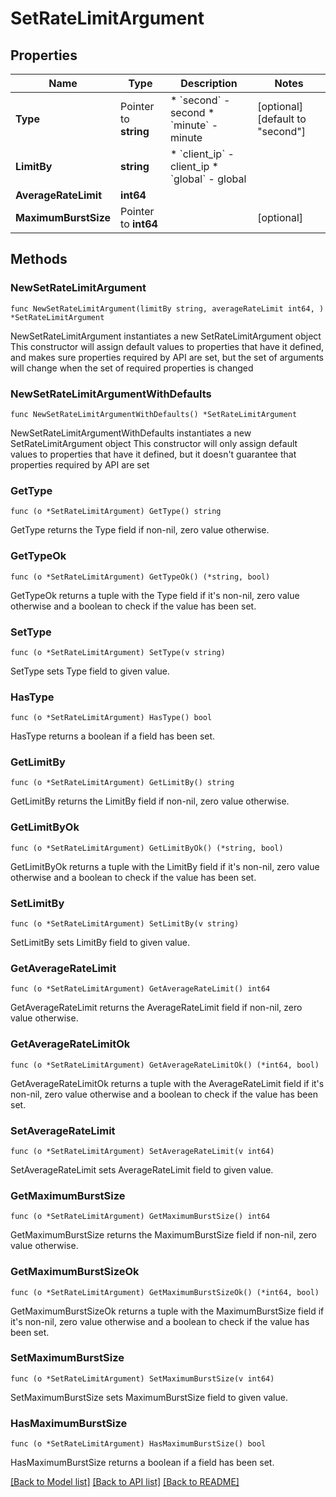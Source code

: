 # SetRateLimitArgument

## Properties

Name | Type | Description | Notes
------------ | ------------- | ------------- | -------------
**Type** | Pointer to **string** | * &#x60;second&#x60; - second * &#x60;minute&#x60; - minute | [optional] [default to "second"]
**LimitBy** | **string** | * &#x60;client_ip&#x60; - client_ip * &#x60;global&#x60; - global | 
**AverageRateLimit** | **int64** |  | 
**MaximumBurstSize** | Pointer to **int64** |  | [optional] 

## Methods

### NewSetRateLimitArgument

`func NewSetRateLimitArgument(limitBy string, averageRateLimit int64, ) *SetRateLimitArgument`

NewSetRateLimitArgument instantiates a new SetRateLimitArgument object
This constructor will assign default values to properties that have it defined,
and makes sure properties required by API are set, but the set of arguments
will change when the set of required properties is changed

### NewSetRateLimitArgumentWithDefaults

`func NewSetRateLimitArgumentWithDefaults() *SetRateLimitArgument`

NewSetRateLimitArgumentWithDefaults instantiates a new SetRateLimitArgument object
This constructor will only assign default values to properties that have it defined,
but it doesn't guarantee that properties required by API are set

### GetType

`func (o *SetRateLimitArgument) GetType() string`

GetType returns the Type field if non-nil, zero value otherwise.

### GetTypeOk

`func (o *SetRateLimitArgument) GetTypeOk() (*string, bool)`

GetTypeOk returns a tuple with the Type field if it's non-nil, zero value otherwise
and a boolean to check if the value has been set.

### SetType

`func (o *SetRateLimitArgument) SetType(v string)`

SetType sets Type field to given value.

### HasType

`func (o *SetRateLimitArgument) HasType() bool`

HasType returns a boolean if a field has been set.

### GetLimitBy

`func (o *SetRateLimitArgument) GetLimitBy() string`

GetLimitBy returns the LimitBy field if non-nil, zero value otherwise.

### GetLimitByOk

`func (o *SetRateLimitArgument) GetLimitByOk() (*string, bool)`

GetLimitByOk returns a tuple with the LimitBy field if it's non-nil, zero value otherwise
and a boolean to check if the value has been set.

### SetLimitBy

`func (o *SetRateLimitArgument) SetLimitBy(v string)`

SetLimitBy sets LimitBy field to given value.


### GetAverageRateLimit

`func (o *SetRateLimitArgument) GetAverageRateLimit() int64`

GetAverageRateLimit returns the AverageRateLimit field if non-nil, zero value otherwise.

### GetAverageRateLimitOk

`func (o *SetRateLimitArgument) GetAverageRateLimitOk() (*int64, bool)`

GetAverageRateLimitOk returns a tuple with the AverageRateLimit field if it's non-nil, zero value otherwise
and a boolean to check if the value has been set.

### SetAverageRateLimit

`func (o *SetRateLimitArgument) SetAverageRateLimit(v int64)`

SetAverageRateLimit sets AverageRateLimit field to given value.


### GetMaximumBurstSize

`func (o *SetRateLimitArgument) GetMaximumBurstSize() int64`

GetMaximumBurstSize returns the MaximumBurstSize field if non-nil, zero value otherwise.

### GetMaximumBurstSizeOk

`func (o *SetRateLimitArgument) GetMaximumBurstSizeOk() (*int64, bool)`

GetMaximumBurstSizeOk returns a tuple with the MaximumBurstSize field if it's non-nil, zero value otherwise
and a boolean to check if the value has been set.

### SetMaximumBurstSize

`func (o *SetRateLimitArgument) SetMaximumBurstSize(v int64)`

SetMaximumBurstSize sets MaximumBurstSize field to given value.

### HasMaximumBurstSize

`func (o *SetRateLimitArgument) HasMaximumBurstSize() bool`

HasMaximumBurstSize returns a boolean if a field has been set.


[[Back to Model list]](../README.md#documentation-for-models) [[Back to API list]](../README.md#documentation-for-api-endpoints) [[Back to README]](../README.md)


